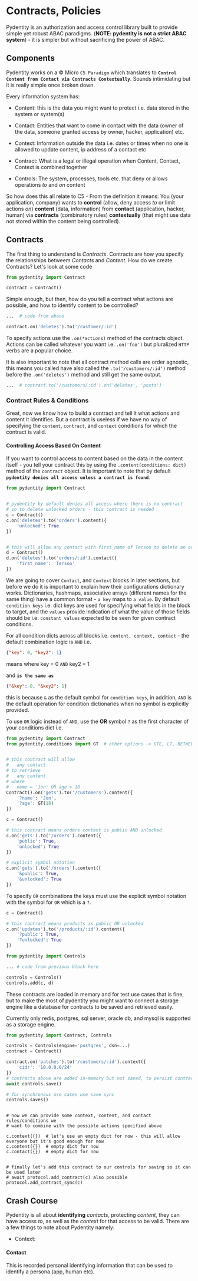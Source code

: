 # Contracts, Policies
Pydentity is an authorization and access control library built to provide simple yet robust ABAC paradigms. (**NOTE: pydentity is not a strict ABAC system**) - it is simpler but without
sacrificing the power of ABAC.


## Components
Pydentity works on a &copy; Micro `C5 Paradigm` which translates to **`Control Content from Contact via Contracts Contextually`**. Sounds intimidating but it is really simple once broken down.


Every information system has:

- Content: this is the data you might want to protect i.e. data stored in the system or system(s)

- Contact: Entities that want to come in contact with the data (owner of the data, someone granted access by owner, hacker, application) etc.

- Context: Information outside the data i.e. dates or times when no one is allowed to update content, ip address of a contact etc

- Contract: What is a legal or illegal operation when Content, Contact, Context is combined together

- Controls: The system, processes, tools etc. that deny or allows operations _to_ and _on_ content

So how does this all relate to C5 - From the definition it means:
You (your application, company) wants to **control** (allow, deny access _to_ or limit actions _on_) **content** (data, information) from **contact** (application, hacker, human)
via **contracts** (combinatory rules) **contextually** (that might use data not stored within the content being controlled).


## Contracts
The first thing to understand is _Contracts_. Contracts are how you specify the relationships betweem _Contacts_ and _Content_. How do we create Contracts? Let's look at some code

```py
from pydentity import Contract

contract = Contract()
```


Simple enough, but then, how do you tell a contract what actions are possible, and how to identify content to be controlled?
```py
...  # code from above

contract.on('deletes').to('/customer/:id')
```
To specify actions use the `.on(*actions)` method of the contracts object. Actions can be called whatever you want i.e. `.on('foo')` but pluralized `HTTP` verbs are a popular choice.

It is also important to note that all contract method calls are order agnostic, this means you called have also called the `.to('/customers/:id')` method before
the `.on('deletes')` method and still get the same output.

```py
...  # contract.to('/customers/:id').on('deletes', 'posts')
```

### Contract Rules &amp; Conditions
Great, now we know how to build a contract and tell it what actions and content it identifies. But a contract is useless if we have no way of specifying the
`content`, `contract`, and `context` conditions for which the contract is valid.


#### Controlling Access Based On Content
If you want to control access to content based on the data in the content itself - you tell your contract this by using the `.content(conditions: dict)` method
of the `contract` object. It is important to note that by default **`pydentity denies all access unless a contract is found`**.

```py
from pydentity import Contract


# pydentity by default denies all access where there is no contract
# so to delete unlocked orders - this contract is needed
c = Contract()
c.on('deletes').to('orders').content({
    'unlocked': True
})


# this will allow any contact with first_name of Tersoo to delete an order
d = Contract()
d.on('deletes').to('orders/:id').contact({
    'first_name': 'Tersoo'
})
```
We are going to cover `Contact`, and `Context` blocks in later sections, but before we do it is important to explain how their configurations dictionary works. Dictionaries, hashmaps,
associative arrays (different names for the same thing) have a common format - `a key` maps to `a value`. By default `condition keys` i.e. dict keys are used for specifying what fields
in the block to target, and the `values` provide indication of what the value of those fields should be i.e. `constant values` expected to be seen for given contract conditions.

For all condition dicts across all blocks i.e. `content, context, contact` - the default
combination logic is `AND` i.e.

```json
{"key": 0, "key2": 1}
```

means where key = 0 `AND` key2 = 1

and **`is the same as`**

```json
{"&key": 0, "&key2": 1}
```

this is because `&` as the default symbol for `condition keys`, in addition, `AND` is the default operation for condition dictionaries when no symbol is explicitly provided.

To use `OR` logic instead of `AND`, use the **OR** symbol `?` as the first character of your conditions dict i.e.

```py
from pydentity import Contract
from pydentity.conditions import GT  # other options -> GTE, LT, BETWEEN, IN, NIN etc


# this contract will allow
#   any contact
# to retrieve
#   any content
# where
#   name = 'Jon' OR age > 18
Contract().on('gets').to('/customers').content({
    '?name': 'Jon',
    '?age': GT(18)
})
```

```py
c = Contract()

# this contract means orders content is public AND unlocked
c.on('gets').to('/orders').content({
    'public': True,
    'unlocked': True
})

# explicit symbol notation
c.on('gets').to('/orders').content({
    '&public': True,
    '&unlocked': True
})
```
To specify `OR` combinations the keys must use the explicit symbol notation with the symbol for `OR` which is a `?`.

```py
c = Contract()

# this contract means products is public OR unlocked
c.on('updates').to('/products/:id').content({
    '?public': True,
    '?unlocked': True
})
```

```py
from pydentity import Controls

... # code from previous block here

controls = Controls()
controls.add(c, d)
```
These contracts are loaded in memory and for test use cases that is fine, but to make the most of pydentity you might want to connect a storage engine
like a database for contracts to be saved and retrieved easily.

Currently only redis, postgres, sql server, oracle db, and mysql is supported as a storage engine.

```py
from pydentity import Contract, Controls

controls = Controls(engine='postgres', dsn=...)
contract = Contract()

contract.on('patches').to('/customers/:id').context({
    'cidr': '10.0.0.0/24'
})
# contracts above are added in-memory but not saved, to persist contracts?
await controls.save()

# for synchronous use cases use save sync
controls.saves()
```

```

# now we can provide some context, content, and contact rules/conditions we
# want to combine with the possible actions specified above

c.context({})  # let's use an empty dict for now - this will allow everyone but it's good enough for now
c.content({})  # empty dict for now
c.contact({})  # empty dict for now


# finally let's add this contract to our controls for saving so it can be used later
# await protocol.add_contract(c) also possible
protocol.add_contract_sync(c)
```


## Crash Course
Pydentity is all about **identifying** _contacts_, protecting _content_, they can have access _to_, as well as the _context_ for that access to be valid. There are a few things to note about Pydentity namely:

- Context: 


#### Contact
This is recorded personal identifying information that can be used to identify a persona (app, human etc).
